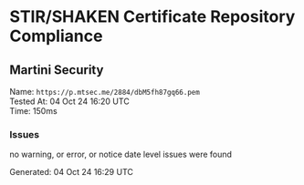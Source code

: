 # STIR/SHAKEN Certificate Repository Compliance

## Martini Security

Name: `https://p.mtsec.me/2884/dbM5fh87gq66.pem`\
Tested At: 04 Oct 24 16:20 UTC\
Time: 150ms

### Issues

no warning, or error, or notice date level issues were found

Generated: 04 Oct 24 16:29 UTC